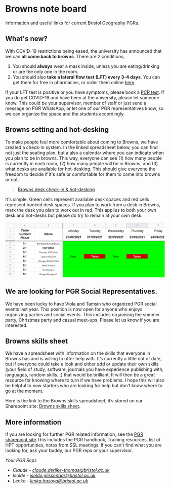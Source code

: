 # Browns note board

Information and useful links for current Bristol Geography PGRs.

## What's new?

With COVID-19 restrictions being eased, the university has announced that we can **all come back to browns**. There are 2 conditions;
1. You should **always** wear a mask inside, unless you are eating/drinking or are the only one in the room.
2. You should also **take a lateral flow test (LFT) every 3-4 days**. You can get them for free in pharmacies, or order them online [here](https://www.gov.uk/order-coronavirus-rapid-lateral-flow-tests)

If your LFT test is positive or you have symptoms, please book a [PCR test](https://www.nhs.uk/conditions/coronavirus-covid-19/testing/get-tested-for-coronavirus/). If you do get COVID-19 and have been at the university, please let someone know. This could be your supervisor, member of staff or just send a message on PGR WhatsApp, or let one of our PGR representatives know, so we can organize the space and the students accordingly.


## Browns setting and hot-desking

To make people feel more comfortable about coming to Browns, we have created a check-in system. In the linked spreadsheet below, you can find not just the seating plan, but a also a calendar where you can indicate when you plan to be in browns. This way, everyone can see (1) how many people is currently in each room, (2) how many people will be in Browns, and (3) what desks are available for hot-desking. This should give everyone the freedom to decide if it's safe or comfortable for them to come into browns or not.

> [Browns desk check-in & hot-desking](https://docs.google.com/spreadsheets/d/1E2dg7tIT-jAFbEEQU-WUVP-tiqFN4De8_NhPHV7ueQk/edit#gid=0)


It's simple. Green cells represent available desk spaces and red cells represent booked desk spaces. If you plan to work from a desk in Browns, mark the desk you plan to work out in red. This applies to both your own desk and hot-desks but please do try to remain at your own desk.

![](./images/spreadsheet_screenshot.png)

## We are looking for PGR Social Representatives.

We have been lucky to have Viola and Tamsin who organized PGR social events last year. This position is now open for anyone who enjoys organizing parties and social events. This includes organising the summer party, Christmas party and casual meet-ups. Please let us know if you are interested.

## Browns skills sheet

We have a spreadsheet with information on the skills that everyone in Browns has and is willing to offer help with. It’s currently a little out of date, but if everyone could take a look and either add or update their own skills (your field of study, software, journals you have experience publishing with, languages, random skills...) that would be brilliant. It will then be a great resource for knowing where to turn if we have problems. I hope this will also be helpful to new starters who are looking for help but don’t know where to go at the moment.

Here is the link to the Browns skills spreadsheet, it’s stored on our Sharepoint site: [Browns skills sheet](https://uob.sharepoint.com/:x:/r/teams/grp-ggy-postgrad/_layouts/15/Doc.aspx?sourcedoc=%7B4910B421-2AC3-4F43-802A-9D94A5456366%7D&file=Browns%20Skills%20Sheet%202021.xlsx&action=default&mobileredirect=true). 

## More information

If you are looking for further PGR related information, see the [PGR sharepoint site](https://uob.sharepoint.com/teams/grp-ggy-postgrad/Shared%20Documents/Forms/AllItems.aspx).This includes the PGR handbook, Training resources, list of HPT opportunities, notes from SSL meetings. If you can't find what you are looking for, ask your buddy, our PGR reps or your supervisor.

*Your PGR Reps*
* *Claude - claude.derijke-thomas@bristol.ac.uk*
* *Isolde - isolde.glissenaar@bristol.ac.uk*
* *Lenka - lenka.hasova@bristol.ac.uk*
